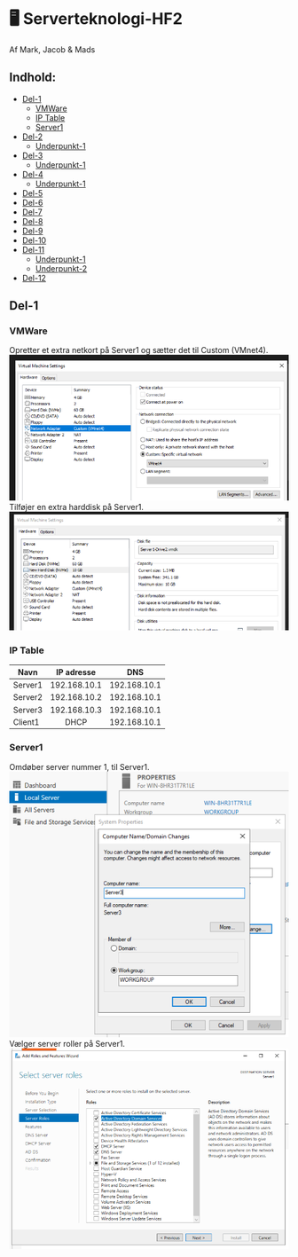 # :desktop_computer: Serverteknologi-HF2

Af Mark, Jacob & Mads

## Indhold:
* [Del-1](#Del-1)
	* [VMWare](#vmware)
	* [IP Table](#ip-table)
	* [Server1](#server1)
* [Del-2](#)
	* [Underpunkt-1](#)
* [Del-3](#)
	* [Underpunkt-1](#)
* [Del-4](#)
	* [Underpunkt-1](#)
* [Del-5](#)
* [Del-6](#)
* [Del-7](#)
* [Del-8](#)
* [Del-9](#)
* [Del-10](#)
* [Del-11](#)
	* [Underpunkt-1](#)
	* [Underpunkt-2](#)
* [Del-12](#)

## Del-1
### VMWare
Opretter et extra netkort på Server1 og sætter det til Custom (VMnet4).
![vmware-vmnet4](images/vmware-vmnet4.png)
<br/>
Tilføjer en extra harddisk på Server1.
![vmware-drive2](images/vmware-drive2.png)
### IP Table
| Navn          | IP adresse    | DNS          |
| ------------- |:-------------:|:-------------:
| Server1       | 192.168.10.1  | 192.168.10.1 |
| Server2       | 192.168.10.2  | 192.168.10.1 |
| Server3       | 192.168.10.3  | 192.168.10.1 |
| Client1       | DHCP          | 192.168.10.1 |
### Server1
Omdøber server nummer 1, til Server1.
![computer-name-server3](images/computer-name-server3.png)
<br/>
Vælger server roller på Server1.
![server-roles-server1](images/server-roles-server1.png)